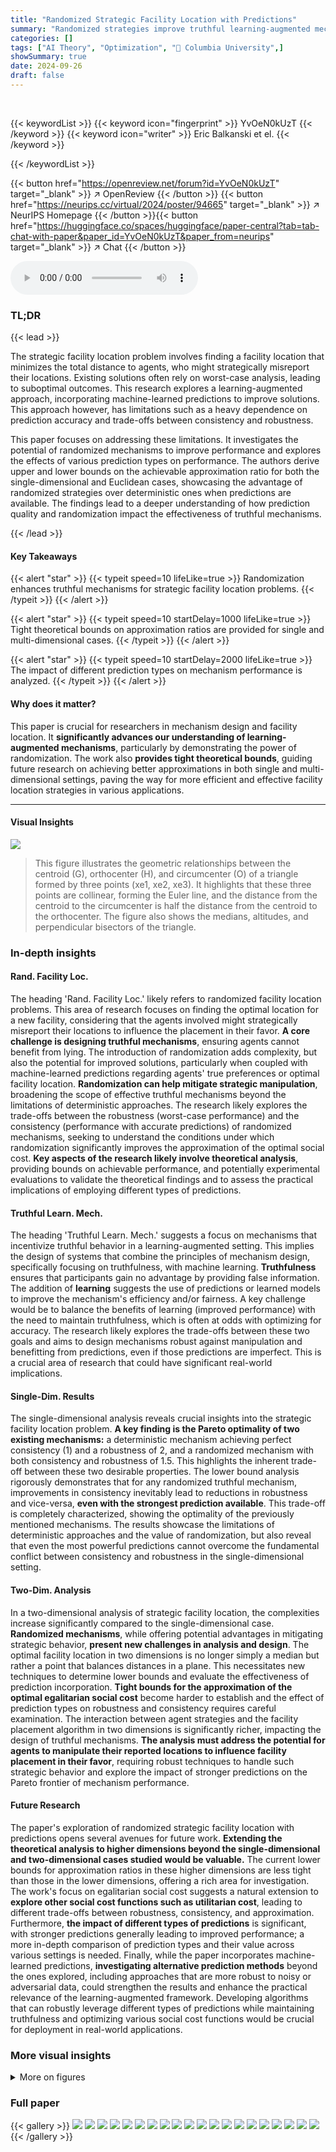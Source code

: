 ```yaml
---
title: "Randomized Strategic Facility Location with Predictions"
summary: "Randomized strategies improve truthful learning-augmented mechanisms for strategic facility location, achieving better approximations than deterministic methods."
categories: []
tags: ["AI Theory", "Optimization", "🏢 Columbia University",]
showSummary: true
date: 2024-09-26
draft: false
---
```


<br>

{{< keywordList >}}
{{< keyword icon="fingerprint" >}} YvOeN0kUzT {{< /keyword >}}
{{< keyword icon="writer" >}} Eric Balkanski et el. {{< /keyword >}}
 
{{< /keywordList >}}

{{< button href="https://openreview.net/forum?id=YvOeN0kUzT" target="_blank" >}}
↗ OpenReview
{{< /button >}}
{{< button href="https://neurips.cc/virtual/2024/poster/94665" target="_blank" >}}
↗ NeurIPS Homepage
{{< /button >}}{{< button href="https://huggingface.co/spaces/huggingface/paper-central?tab=tab-chat-with-paper&paper_id=YvOeN0kUzT&paper_from=neurips" target="_blank" >}}
↗ Chat
{{< /button >}}



<audio controls>
    <source src="https://ai-paper-reviewer.com/YvOeN0kUzT/podcast.wav" type="audio/wav">
    Your browser does not support the audio element.
</audio>


### TL;DR


{{< lead >}}

The strategic facility location problem involves finding a facility location that minimizes the total distance to agents, who might strategically misreport their locations.  Existing solutions often rely on worst-case analysis, leading to suboptimal outcomes. This research explores a learning-augmented approach, incorporating machine-learned predictions to improve solutions.  This approach however, has limitations such as a heavy dependence on prediction accuracy and trade-offs between consistency and robustness. 

This paper focuses on addressing these limitations. It investigates the potential of randomized mechanisms to improve performance and explores the effects of various prediction types on performance. The authors derive upper and lower bounds on the achievable approximation ratio for both the single-dimensional and Euclidean cases, showcasing the advantage of randomized strategies over deterministic ones when predictions are available.  The findings lead to a deeper understanding of how prediction quality and randomization impact the effectiveness of truthful mechanisms.

{{< /lead >}}


#### Key Takeaways

{{< alert "star" >}}
{{< typeit speed=10 lifeLike=true >}} Randomization enhances truthful mechanisms for strategic facility location problems. {{< /typeit >}}
{{< /alert >}}

{{< alert "star" >}}
{{< typeit speed=10 startDelay=1000 lifeLike=true >}} Tight theoretical bounds on approximation ratios are provided for single and multi-dimensional cases. {{< /typeit >}}
{{< /alert >}}

{{< alert "star" >}}
{{< typeit speed=10 startDelay=2000 lifeLike=true >}} The impact of different prediction types on mechanism performance is analyzed. {{< /typeit >}}
{{< /alert >}}

#### Why does it matter?
This paper is crucial for researchers in mechanism design and facility location.  It **significantly advances our understanding of learning-augmented mechanisms**, particularly by demonstrating the power of randomization. The work also **provides tight theoretical bounds**, guiding future research on achieving better approximations in both single and multi-dimensional settings, paving the way for more efficient and effective facility location strategies in various applications.

------
#### Visual Insights



![](https://ai-paper-reviewer.com/YvOeN0kUzT/figures_9_1.jpg)

> This figure illustrates the geometric relationships between the centroid (G), orthocenter (H), and circumcenter (O) of a triangle formed by three points (xe1, xe2, xe3).  It highlights that these three points are collinear, forming the Euler line, and the distance from the centroid to the circumcenter is half the distance from the centroid to the orthocenter.  The figure also shows the medians, altitudes, and perpendicular bisectors of the triangle.







### In-depth insights


#### Rand. Facility Loc.
The heading 'Rand. Facility Loc.' likely refers to randomized facility location problems.  This area of research focuses on finding the optimal location for a new facility, considering that the agents involved might strategically misreport their locations to influence the placement in their favor.  **A core challenge is designing truthful mechanisms**, ensuring agents cannot benefit from lying.  The introduction of randomization adds complexity, but also the potential for improved solutions, particularly when coupled with machine-learned predictions regarding agents' true preferences or optimal facility location.  **Randomization can help mitigate strategic manipulation**, broadening the scope of effective truthful mechanisms beyond the limitations of deterministic approaches.  The research likely explores the trade-offs between the robustness (worst-case performance) and the consistency (performance with accurate predictions) of randomized mechanisms, seeking to understand the conditions under which randomization significantly improves the approximation of the optimal social cost.  **Key aspects of the research likely involve theoretical analysis**, providing bounds on achievable performance, and potentially experimental evaluations to validate the theoretical findings and to assess the practical implications of employing different types of predictions.

#### Truthful Learn. Mech.
The heading 'Truthful Learn. Mech.' suggests a focus on mechanisms that incentivize truthful behavior in a learning-augmented setting. This implies the design of systems that combine the principles of mechanism design, specifically focusing on truthfulness, with machine learning.  **Truthfulness** ensures that participants gain no advantage by providing false information.  The addition of **learning** suggests the use of predictions or learned models to improve the mechanism's efficiency and/or fairness.  A key challenge would be to balance the benefits of learning (improved performance) with the need to maintain truthfulness, which is often at odds with optimizing for accuracy.  The research likely explores the trade-offs between these two goals and aims to design mechanisms robust against manipulation and benefitting from predictions, even if those predictions are imperfect.  This is a crucial area of research that could have significant real-world implications.

#### Single-Dim. Results
The single-dimensional analysis reveals crucial insights into the strategic facility location problem.  **A key finding is the Pareto optimality of two existing mechanisms:** a deterministic mechanism achieving perfect consistency (1) and a robustness of 2, and a randomized mechanism with both consistency and robustness of 1.5.  This highlights the inherent trade-off between these two desirable properties.  The lower bound analysis rigorously demonstrates that for any randomized truthful mechanism, improvements in consistency inevitably lead to reductions in robustness and vice-versa, **even with the strongest prediction available**. This trade-off is completely characterized, showing the optimality of the previously mentioned mechanisms.  The results showcase the limitations of deterministic approaches and the value of randomization, but also reveal that even the most powerful predictions cannot overcome the fundamental conflict between consistency and robustness in the single-dimensional setting.

#### Two-Dim. Analysis
In a two-dimensional analysis of strategic facility location, the complexities increase significantly compared to the single-dimensional case.  **Randomized mechanisms**, while offering potential advantages in mitigating strategic behavior, **present new challenges in analysis and design**. The optimal facility location in two dimensions is no longer simply a median but rather a point that balances distances in a plane.  This necessitates new techniques to determine lower bounds and evaluate the effectiveness of prediction incorporation.  **Tight bounds for the approximation of the optimal egalitarian social cost** become harder to establish and the effect of prediction types on robustness and consistency requires careful examination.  The interaction between agent strategies and the facility placement algorithm in two dimensions is significantly richer, impacting the design of truthful mechanisms. **The analysis must address the potential for agents to manipulate their reported locations to influence facility placement in their favor**, requiring robust techniques to handle such strategic behavior and explore the impact of stronger predictions on the Pareto frontier of mechanism performance.

#### Future Research
The paper's exploration of randomized strategic facility location with predictions opens several avenues for future work.  **Extending the theoretical analysis to higher dimensions beyond the single-dimensional and two-dimensional cases studied would be valuable.**  The current lower bounds for approximation ratios in these higher dimensions are less tight than those in the lower dimensions, offering a rich area for investigation.  The work's focus on egalitarian social cost suggests a natural extension to **explore other social cost functions such as utilitarian cost**, leading to different trade-offs between robustness, consistency, and approximation.  Furthermore, **the impact of different types of predictions** is significant, with stronger predictions generally leading to improved performance; a more in-depth comparison of prediction types and their value across various settings is needed.  Finally, while the paper incorporates machine-learned predictions, **investigating alternative prediction methods** beyond the ones explored, including approaches that are more robust to noisy or adversarial data, could strengthen the results and enhance the practical relevance of the learning-augmented framework.  Developing algorithms that can robustly leverage different types of predictions while maintaining truthfulness and optimizing various social cost functions would be crucial for deployment in real-world applications.


### More visual insights

<details>
<summary>More on figures
</summary>


![](https://ai-paper-reviewer.com/YvOeN0kUzT/figures_13_1.jpg)

> This figure illustrates the transformation of an arbitrary mechanism into an ONLYM mechanism in the proof of Lemma 1.  The top part shows an arbitrary mechanism, highlighting the probability distribution of its output. The bottom part displays the equivalent ONLYM mechanism, concentrating the probability mass at the endpoints (XL, XR) and the midpoint M. The probabilities are adjusted using coefficients qe and qr based on the expected locations πe and πr of the original mechanism, ensuring the resulting ONLYM mechanism has the same consistency and robustness properties as the original one.


![](https://ai-paper-reviewer.com/YvOeN0kUzT/figures_17_1.jpg)

> This figure is used in the proof of Theorem 2 in Section 4.1: Impossibility Results.  It illustrates two instances, x and x', on a line. Instance x has agents located at (0,0), (1/2,0), and (1,0). Instance x' is identical except the last agent is at (2,0). The point x* represents the optimal location for instance x' with minimum cost under the constraint that the distance between x* and xn is at least 1/2.


</details>






### Full paper

{{< gallery >}}
<img src="https://ai-paper-reviewer.com/YvOeN0kUzT/1.png" class="grid-w50 md:grid-w33 xl:grid-w25" />
<img src="https://ai-paper-reviewer.com/YvOeN0kUzT/2.png" class="grid-w50 md:grid-w33 xl:grid-w25" />
<img src="https://ai-paper-reviewer.com/YvOeN0kUzT/3.png" class="grid-w50 md:grid-w33 xl:grid-w25" />
<img src="https://ai-paper-reviewer.com/YvOeN0kUzT/4.png" class="grid-w50 md:grid-w33 xl:grid-w25" />
<img src="https://ai-paper-reviewer.com/YvOeN0kUzT/5.png" class="grid-w50 md:grid-w33 xl:grid-w25" />
<img src="https://ai-paper-reviewer.com/YvOeN0kUzT/6.png" class="grid-w50 md:grid-w33 xl:grid-w25" />
<img src="https://ai-paper-reviewer.com/YvOeN0kUzT/7.png" class="grid-w50 md:grid-w33 xl:grid-w25" />
<img src="https://ai-paper-reviewer.com/YvOeN0kUzT/8.png" class="grid-w50 md:grid-w33 xl:grid-w25" />
<img src="https://ai-paper-reviewer.com/YvOeN0kUzT/9.png" class="grid-w50 md:grid-w33 xl:grid-w25" />
<img src="https://ai-paper-reviewer.com/YvOeN0kUzT/10.png" class="grid-w50 md:grid-w33 xl:grid-w25" />
<img src="https://ai-paper-reviewer.com/YvOeN0kUzT/11.png" class="grid-w50 md:grid-w33 xl:grid-w25" />
<img src="https://ai-paper-reviewer.com/YvOeN0kUzT/12.png" class="grid-w50 md:grid-w33 xl:grid-w25" />
<img src="https://ai-paper-reviewer.com/YvOeN0kUzT/13.png" class="grid-w50 md:grid-w33 xl:grid-w25" />
<img src="https://ai-paper-reviewer.com/YvOeN0kUzT/14.png" class="grid-w50 md:grid-w33 xl:grid-w25" />
<img src="https://ai-paper-reviewer.com/YvOeN0kUzT/15.png" class="grid-w50 md:grid-w33 xl:grid-w25" />
<img src="https://ai-paper-reviewer.com/YvOeN0kUzT/16.png" class="grid-w50 md:grid-w33 xl:grid-w25" />
<img src="https://ai-paper-reviewer.com/YvOeN0kUzT/17.png" class="grid-w50 md:grid-w33 xl:grid-w25" />
<img src="https://ai-paper-reviewer.com/YvOeN0kUzT/18.png" class="grid-w50 md:grid-w33 xl:grid-w25" />
<img src="https://ai-paper-reviewer.com/YvOeN0kUzT/19.png" class="grid-w50 md:grid-w33 xl:grid-w25" />
<img src="https://ai-paper-reviewer.com/YvOeN0kUzT/20.png" class="grid-w50 md:grid-w33 xl:grid-w25" />
{{< /gallery >}}